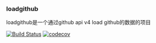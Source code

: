 ### loadgithub
loadgithub是一个通过github api v4 load github的数据的项目

[![Build Status](https://travis-ci.org/liangyuanpeng/loadGithub.svg?branch=master)](https://travis-ci.org/liangyuanpeng/loadGithub) [![codecov](https://codecov.io/gh/liangyuanpeng/loadGithub/branch/master/graph/badge.svg)](https://codecov.io/gh/liangyuanpeng/loadGithub)
